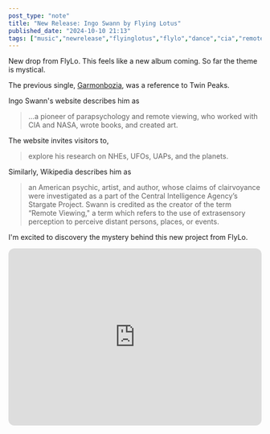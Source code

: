 ```yaml
---
post_type: "note" 
title: "New Release: Ingo Swann by Flying Lotus"
published_date: "2024-10-10 21:13"
tags: ["music","newrelease","flyinglotus","flylo","dance","cia","remoteviewing","ingoswann"]
---
```


New drop from FlyLo. This feels like a new album coming. So far the theme is mystical. 

The previous single, [Garmonbozia](/responses/new-flying-lotus-garmonbozia), was a reference to Twin Peaks. 

Ingo Swann's website describes him as

> ...a pioneer of parapsychology and remote viewing, who worked with CIA and NASA, wrote books, and created art. 

The website invites visitors to, 

> explore his research on NHEs, UFOs, UAPs, and the planets.

Similarly, Wikipedia describes him as 

> an American psychic, artist, and author, whose claims of clairvoyance were investigated as a part of the Central Intelligence Agency’s Stargate Project. Swann is credited as the creator of the term “Remote Viewing," a term which refers to the use of extrasensory perception to perceive distant persons, places, or events.

I'm excited to discovery the mystery behind this new project from FlyLo.

<iframe style="border-radius:12px" src="https://open.spotify.com/embed/track/0MorRE2kwzea56XwkFMUYE?utm_source=generator" width="100%" height="352" frameBorder="0" allowfullscreen="" allow="autoplay; clipboard-write; encrypted-media; fullscreen; picture-in-picture" loading="lazy"></iframe>